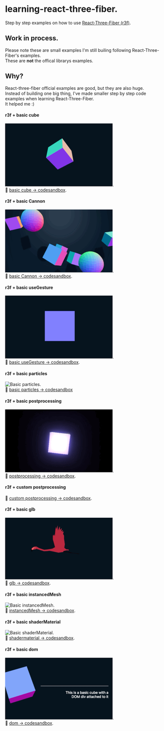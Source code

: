 # learning-react-three-fiber.

Step by step examples on how to use [React-Three-Fiber (r3f)](https://github.com/react-spring/react-three-fiber).

## Work in process.

Please note these are small examples I'm still builing following React-Three-Fiber's examples.  
These are **not** the offical librarys examples.

## Why?

React-three-fiber official examples are good, but they are also huge.  
Instead of building one big thing, I've made smaller step by step code examples when learning React-Three-Fiber.  
It helped me :)

#### r3f + basic cube
![Basic cube](./images/basicCube.gif).    
👾 [basic cube → codesandbox](https://codesandbox.io/s/t1-react-three-fiber-xmfqh).   

#### r3f + basic Cannon
![Basic Cannon](./images/basicCannon.gif).  
👾 [ basic Cannon → codesandbox](https://codesandbox.io/s/t2-react-three-fiber-cannon-g2q0w).  

#### r3f + basic useGesture
![Basic useGesture](./images/basicUseGesture.gif).  
👾 [basic useGesture → codesandbox](https://codesandbox.io/s/t3-react-three-fiber-usegesture-grewc).

#### r3f + basic particles
![Basic particles](./images/basicParticles.gif).  
👾 [basic particles → codesandbox](https://codesandbox.io/s/t4-react-three-fiber-particles-3lzob) 

#### r3f + basic postprocessing
![Basic postprocessing](./images/basicPostProcessing.gif).  
👾 [postprocessing → codesandbox](https://codesandbox.io/s/t5-react-three-fiber-post-processing-khe7l).  

#### r3f + custom postprocessing
👾 [custom postprocessing → codesandbox](https://codesandbox.io/s/t6-react-three-fiber-custom-post-processing-x3tz7). 

#### r3f + basic glb
![Basic glb](./images/basicGlb.gif).  
👾 [glb → codesandbox](https://codesandbox.io/s/t7-react-three-fiber-glb-edm80). 

#### r3f + basic instancedMesh
![Basic instancedMesh](./images/instanceMesh.gif).  
👾 [instancedMesh → codesandbox](https://codesandbox.io/s/t8-react-three-fiber-instancedmesh-rpytg). 

#### r3f + basic shaderMaterial
![Basic shaderMaterial](./images/shaderMaterial.gif).  
👾 [shadermaterial → codesandbox](https://codesandbox.io/s/t9-react-three-fiber-shadermaterial-gw4dm). 

#### r3f + basic dom
![Basic dom](./images/basicDom.gif).  
👾 [dom → codesandbox](https://codesandbox.io/s/t10-react-three-fiber-dom-ygu51).
